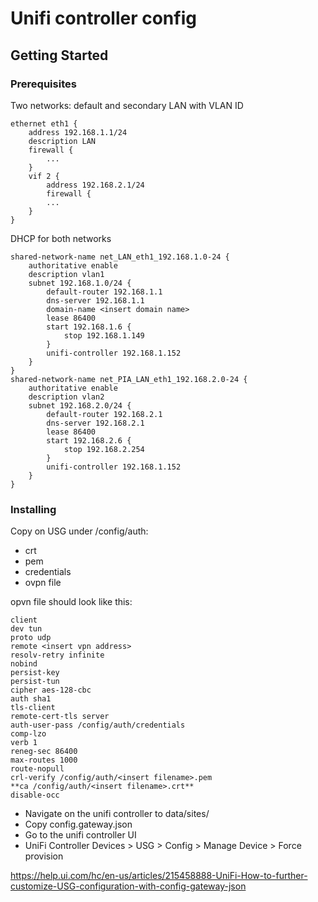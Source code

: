 # Unifi controller config

## Getting Started

### Prerequisites

Two networks: default and secondary LAN with VLAN ID
```
ethernet eth1 {
    address 192.168.1.1/24
    description LAN
    firewall {
        ...
    }
    vif 2 {
        address 192.168.2.1/24
        firewall {
        ... 
    }
}
```

DHCP for both networks
```
shared-network-name net_LAN_eth1_192.168.1.0-24 {
    authoritative enable
    description vlan1
    subnet 192.168.1.0/24 {
        default-router 192.168.1.1
        dns-server 192.168.1.1
        domain-name <insert domain name>
        lease 86400
        start 192.168.1.6 {
            stop 192.168.1.149
        }
        unifi-controller 192.168.1.152
    }
}
shared-network-name net_PIA_LAN_eth1_192.168.2.0-24 {
    authoritative enable
    description vlan2
    subnet 192.168.2.0/24 {
        default-router 192.168.2.1
        dns-server 192.168.2.1
        lease 86400
        start 192.168.2.6 {
            stop 192.168.2.254
        }
        unifi-controller 192.168.1.152
    }
}
```

### Installing

Copy on USG under /config/auth:
* crt
* pem
* credentials
* ovpn file

opvn file should look like this:

```
client
dev tun
proto udp
remote <insert vpn address>
resolv-retry infinite
nobind
persist-key
persist-tun
cipher aes-128-cbc
auth sha1
tls-client
remote-cert-tls server
auth-user-pass /config/auth/credentials
comp-lzo
verb 1
reneg-sec 86400
max-routes 1000
route-nopull
crl-verify /config/auth/<insert filename>.pem
**ca /config/auth/<insert filename>.crt**
disable-occ
```

* Navigate on the unifi controller to data/sites/<insert siteid>
* Copy config.gateway.json
* Go to the unifi controller UI
* UniFi Controller Devices > USG > Config > Manage Device > Force provision 

https://help.ui.com/hc/en-us/articles/215458888-UniFi-How-to-further-customize-USG-configuration-with-config-gateway-json
